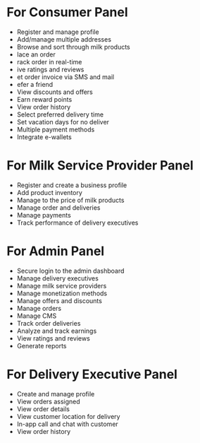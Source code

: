 # For Consumer Panel
- Register and manage profile
- Add/manage multiple addresses
- Browse and sort through milk products
- lace an order
- rack order in real-time
- ive ratings and reviews
- et order invoice via SMS and mail
- efer a friend
- View discounts and offers
- Earn reward points
- View order history
- Select preferred delivery time
- Set vacation days for no deliver
- Multiple payment methods
- Integrate e-wallets

# For Milk Service Provider Panel
- Register and create a business profile
- Add product inventory
- Manage to the price of milk products
- Manage order and deliveries
- Manage payments
- Track performance of delivery executives
# For Admin Panel
- Secure login to the admin dashboard
- Manage delivery executives
- Manage milk service providers
- Manage monetization methods
- Manage offers and discounts
- Manage orders
- Manage CMS
- Track order deliveries
- Analyze and track earnings
- View ratings and reviews
- Generate reports
# For Delivery Executive Panel
- Create and manage profile
- View orders assigned
- View order details
- View customer location for delivery
- In-app call and chat with customer
- View order history
